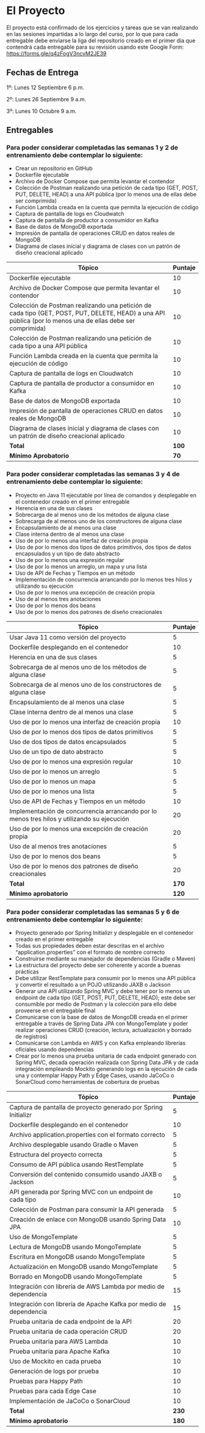 
# El Proyecto
El proyecto está confirmado de los ejercicios y tareas que se van realizando en las sesiones impartidas a lo largo del curso, por lo que para cada entregable debe enviarse la liga del repositorio creado en el primer día que contendrá cada entregable para su revisión usando este Google Form: https://forms.gle/q4zFogV3ncvM2JE39

## Fechas de Entrega
1º: Lunes 12 Septiembre 6 p.m.

2º: Lunes 26 Septiembre 9 a.m.

3º: Lunes 10 Octubre 9 a.m.

## Entregables
### Para poder considerar completadas las semanas 1 y 2 de entrenamiento debe contemplar lo siguiente:
- Crear un repositorio en GitHub 
- Dockerfile ejecutable
- Archivo de Docker Compose que permita levantar el contendor
- Colección de Postman realizando una petición de cada tipo (GET, POST, PUT, DELETE, HEAD) a una API pública (por lo menos una de ellas debe ser comprimida)
- Función Lambda creada en la cuenta que permita la ejecución de código
- Captura de pantalla de logs en Cloudwatch
- Captura de pantalla de productor a consumidor en Kafka
- Base de datos de MongoDB exportada
- Impresión de pantalla de operaciones CRUD en datos reales de MongoDB
- Diagrama de clases inicial y diagrama de clases con un patrón de diseño creacional aplicado

| **Tópico**                                                                                                                                                 | **Puntaje** |
|------------------------------------------------------------------------------------------------------------------------------------------------------------|-------------|
| Dockerfile ejecutable                                                                                                                                      | 10          |
| Archivo de Docker Compose que permita levantar el contendor                                                                                                | 10          |
| Colección de Postman realizando una petición de cada tipo (GET, POST, PUT, DELETE, HEAD) a una API pública (por lo menos una de ellas debe ser comprimida) | 10          |
| Colección de Postman realizando una petición de cada tipo a una API pública                                                                                | 10          |
| Función Lambda creada en la cuenta que permita la ejecución de código                                                                                      | 10          |
| Captura de pantalla de logs en Cloudwatch                                                                                                                  | 10          |
| Captura de pantalla de productor a consumidor en Kafka                                                                                                     | 10          |
| Base de datos de MongoDB exportada                                                                                                                         | 10          |
| Impresión de pantalla de operaciones CRUD en datos reales de MongoDB                                                                                       | 10          |
| Diagrama de clases inicial y diagrama de clases con un patrón de diseño creacional aplicado                                                                | 10          |
| **Total**                                                                                                                                                  | **100**     |
| **Mínimo Aprobatorio**                                                                                                                                     | **70**      |

### Para poder considerar completadas las semanas 3 y 4 de entrenamiento debe contemplar lo siguiente:
- Proyecto en Java 11 ejecutable por línea de comandos y desplegable en el contenedor creado en el primer entregable
- Herencia en una de sus clases
- Sobrecarga de al menos uno de los métodos de alguna clase
- Sobrecarga de al menos uno de los constructores de alguna clase
- Encapsulamiento de al menos una clase
- Clase interna dentro de al menos una clase 
- Uso de por lo menos una interfaz de creación propia
- Uso de por lo menos dos tipos de datos primitivos, dos tipos de datos encapsulados y un tipo de dato abstracto
- Uso de por lo menos una expresión regular
- Uso de por lo menos un arreglo, un mapa y una lista
- Uso de API de Fechas y Tiempos en un método
- Implementación de concurrencia arrancando por lo menos tres hilos y utilizando su ejecución
- Uso de por lo menos una excepción de creación propia
- Uso de al menos tres anotaciones
- Uso de por lo menos dos beans
- Uso de por lo menos dos patrones de diseño creacionales

| **Tópico**                                                                                  | **Puntaje** |
|---------------------------------------------------------------------------------------------|-------------|
| Usar Java 11 como versión del proyecto                                                      | 5           |
| Dockerfile desplegando en el contenedor                                                     | 10          |
| Herencia en una de sus clases                                                               | 5           |
| Sobrecarga de al menos uno de los métodos de alguna clase                                   | 5           |
| Sobrecarga de al menos uno de los constructores de alguna clase                             | 5           |
| Encapsulamiento de al menos una clase                                                       | 5           |
| Clase interna dentro de al menos una clase                                                  | 5           |
| Uso de por lo menos una interfaz de creación propia                                         | 10          |
| Uso de por lo menos dos tipos de datos primitivos                                           | 5           |
| Uso de dos tipos de datos encapsulados                                                      | 5           |
| Uso de un tipo de dato abstracto                                                            | 5           |
| Uso de por lo menos una expresión regular                                                   | 10          |
| Uso de por lo menos un arreglo                                                              | 5           |
| Uso de por lo menos un mapa                                                                 | 5           |
| Uso de por lo menos una lista                                                               | 5           |
| Uso de API de Fechas y Tiempos en un método                                                 | 10          |
| Implementación de concurrencia arrancando por lo menos tres hilos y utilizando su ejecución | 20          |
| Uso de por lo menos una excepción de creación propia                                        | 20          |
| Uso de al menos tres anotaciones                                                            | 5           |
| Uso de por lo menos dos beans                                                               | 5           |
| Uso de por lo menos dos patrones de diseño creacionales                                     | 20          |
| **Total**                                                                                   | **170**     |
| **Mínimo aprobatorio**                                                                      | **120**     |

### Para poder considerar completadas las semanas 5 y 6 de entrenamiento debe contemplar lo siguiente:
- Proyecto generado por Spring Initializr y desplegable en el contenedor creado en el primer entregable
- Todas sus propiedades deben estar descritas en el archivo “application.properties” con el formato de nombre correcto
- Construirse mediante su manejador de dependencias (Gradle o Maven)
- La estructura del proyecto debe ser coherente y acorde a buenas prácticas
- Debe utilizar RestTemplate para consumir por lo menos una API pública y convertir el resultado a un POJO utilizando JAXB o Jackson
- Generar una API utilizando Spring MVC y debe tener por lo menos un endpoint de cada tipo (GET, POST, PUT, DELETE, HEAD); este debe ser consumible por medio de Postman y la colección para ello debe proveerse en el entregable final
- Comunicarse con la base de datos de MongoDB creada en el primer entregable a través de Spring Data JPA con MongoTemplate y poder realizar operaciones CRUD (creación, lectura, actualización y borrado de registros)
- Comunicarse con Lambda en AWS y con Kafka empleando librerías oficiales usando dependencias
- Crear por lo menos una prueba unitaria de cada endpoint generado con Spring MVC, decada operación realizada con Spring Data JPA y de cada integración empleando Mockito generando logs en la ejecución de cada una y contemplar Happy Path y Edge Cases, usando JaCoCo o SonarCloud como herramientas de cobertura de pruebas

| **Tópico**                                                        | **Puntaje** |
|-------------------------------------------------------------------|-------------|
| Captura de pantalla de proyecto generado por Spring Initializr    | 5           |
| Dockerfile desplegando en el contenedor                           | 10          |
| Archivo application.properties con el formato correcto            | 5           |
| Archivo desplegable usando Gradle o Maven                         | 5           |
| Estructura del proyecto correcta                                  | 5           |
| Consumo de API pública usando RestTemplate                        | 5           |
| Conversión del contenido consumido usando JAXB o Jackson          | 5           |
| API generada por Spring MVC con un endpoint de cada tipo          | 10          |
| Colección de Postman para consumir la API generada                | 5           |
| Creación de enlace con MongoDB usando Spring Data JPA             | 10          |
| Uso de MongoTemplate                                              | 5           |
| Lectura de MongoDB usando MongoTemplate                           | 5           |
| Escritura en MongoDB usando MongoTemplate                         | 5           |
| Actualización en MongoDB usando MongoTemplate                     | 5           |
| Borrado en MongoDB usando MongoTemplate                           | 5           |
| Integración con librería de AWS Lambda por medio de dependencia   | 15          |
| Integración con librería de Apache Kafka por medio de dependencia | 15          |
| Prueba unitaria de cada endpoint de la API                        | 20          |
| Prueba unitaria de cada operación CRUD                            | 20          |
| Prueba unitaria para AWS Lambda                                   | 10          |
| Prueba unitaria para Apache Kafka                                 | 10          |
| Uso de Mockito en cada prueba                                     | 10          |
| Generación de logs por prueba                                     | 10          |
| Pruebas para Happy Path                                           | 10          |
| Pruebas para cada Edge Case                                       | 10          |
| Implementación de JaCoCo o SonarCloud                             | 10          |
| **Total**                                                         | **230**     |
| **Mínimo aprobatorio**                                            | **180**     |